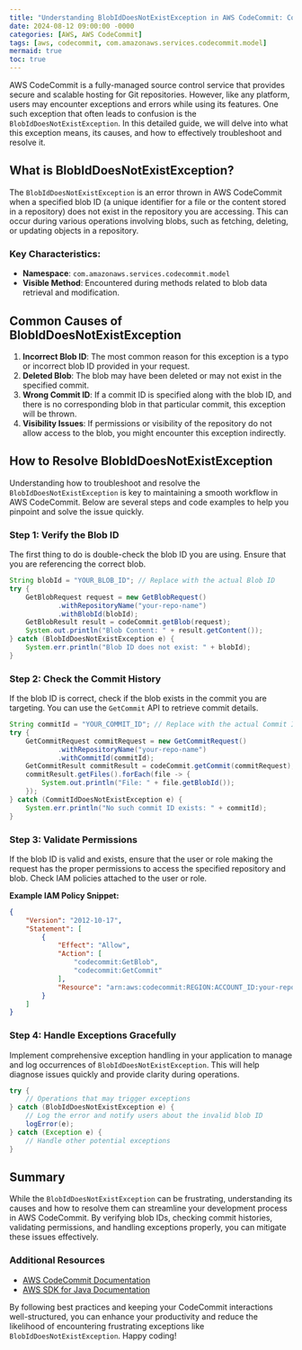 ```yaml
---
title: "Understanding BlobIdDoesNotExistException in AWS CodeCommit: Common Issues and Solutions"
date: 2024-08-12 09:00:00 -0000
categories: [AWS, AWS CodeCommit]
tags: [aws, codecommit, com.amazonaws.services.codecommit.model]
mermaid: true
toc: true
---
```



AWS CodeCommit is a fully-managed source control service that provides secure and scalable hosting for Git repositories. However, like any platform, users may encounter exceptions and errors while using its features. One such exception that often leads to confusion is the `BlobIdDoesNotExistException`. In this detailed guide, we will delve into what this exception means, its causes, and how to effectively troubleshoot and resolve it.

## What is BlobIdDoesNotExistException?

The `BlobIdDoesNotExistException` is an error thrown in AWS CodeCommit when a specified blob ID (a unique identifier for a file or the content stored in a repository) does not exist in the repository you are accessing. This can occur during various operations involving blobs, such as fetching, deleting, or updating objects in a repository.

### Key Characteristics:
- **Namespace**: `com.amazonaws.services.codecommit.model`
- **Visible Method**: Encountered during methods related to blob data retrieval and modification.

## Common Causes of BlobIdDoesNotExistException

1. **Incorrect Blob ID**: The most common reason for this exception is a typo or incorrect blob ID provided in your request.
2. **Deleted Blob**: The blob may have been deleted or may not exist in the specified commit.
3. **Wrong Commit ID**: If a commit ID is specified along with the blob ID, and there is no corresponding blob in that particular commit, this exception will be thrown.
4. **Visibility Issues**: If permissions or visibility of the repository do not allow access to the blob, you might encounter this exception indirectly.

## How to Resolve BlobIdDoesNotExistException

Understanding how to troubleshoot and resolve the `BlobIdDoesNotExistException` is key to maintaining a smooth workflow in AWS CodeCommit. Below are several steps and code examples to help you pinpoint and solve the issue quickly.

### Step 1: Verify the Blob ID

The first thing to do is double-check the blob ID you are using. Ensure that you are referencing the correct blob.

```java
String blobId = "YOUR_BLOB_ID"; // Replace with the actual Blob ID
try {
    GetBlobRequest request = new GetBlobRequest()
            .withRepositoryName("your-repo-name")
            .withBlobId(blobId);
    GetBlobResult result = codeCommit.getBlob(request);
    System.out.println("Blob Content: " + result.getContent());
} catch (BlobIdDoesNotExistException e) {
    System.err.println("Blob ID does not exist: " + blobId);
}
```

### Step 2: Check the Commit History

If the blob ID is correct, check if the blob exists in the commit you are targeting. You can use the `GetCommit` API to retrieve commit details.

```java
String commitId = "YOUR_COMMIT_ID"; // Replace with the actual Commit ID
try {
    GetCommitRequest commitRequest = new GetCommitRequest()
            .withRepositoryName("your-repo-name")
            .withCommitId(commitId);
    GetCommitResult commitResult = codeCommit.getCommit(commitRequest);
    commitResult.getFiles().forEach(file -> {
        System.out.println("File: " + file.getBlobId());
    });
} catch (CommitIdDoesNotExistException e) {
    System.err.println("No such commit ID exists: " + commitId);
}
```

### Step 3: Validate Permissions

If the blob ID is valid and exists, ensure that the user or role making the request has the proper permissions to access the specified repository and blob. Check IAM policies attached to the user or role.

**Example IAM Policy Snippet:**

```json
{
    "Version": "2012-10-17",
    "Statement": [
        {
            "Effect": "Allow",
            "Action": [
                "codecommit:GetBlob",
                "codecommit:GetCommit"
            ],
            "Resource": "arn:aws:codecommit:REGION:ACCOUNT_ID:your-repo-name"
        }
    ]
}
```

### Step 4: Handle Exceptions Gracefully

Implement comprehensive exception handling in your application to manage and log occurrences of `BlobIdDoesNotExistException`. This will help diagnose issues quickly and provide clarity during operations.

```java
try {
    // Operations that may trigger exceptions
} catch (BlobIdDoesNotExistException e) {
    // Log the error and notify users about the invalid blob ID
    logError(e);
} catch (Exception e) {
    // Handle other potential exceptions
}
```

## Summary

While the `BlobIdDoesNotExistException` can be frustrating, understanding its causes and how to resolve them can streamline your development process in AWS CodeCommit. By verifying blob IDs, checking commit histories, validating permissions, and handling exceptions properly, you can mitigate these issues effectively.

### Additional Resources

- [AWS CodeCommit Documentation](https://docs.aws.amazon.com/codecommit/latest/userguide/welcome.html)
- [AWS SDK for Java Documentation](https://docs.aws.amazon.com/sdk-for-java/latest/developer-guide/home.html)

By following best practices and keeping your CodeCommit interactions well-structured, you can enhance your productivity and reduce the likelihood of encountering frustrating exceptions like `BlobIdDoesNotExistException`. Happy coding!